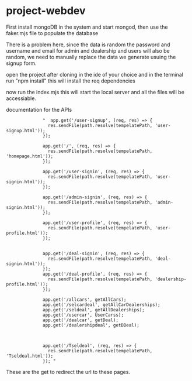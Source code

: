 # project-webdev

First install mongoDB in the system and start mongod, then use the faker.mjs file to populate the database

There is a problem here, since the data is random the password and username and email for admin and dealership and users will also be random, we need to manually replace the data we generate usuing the signup form. 

open the project after cloning in the ide of your choice and in the terminal run "npm install" this will install the req dependencies 

now run the index.mjs this will start the local server and all the files will be accessiable.


documentation for the APIs

                  "  app.get('/user-signup', (req, res) => {
                    res.sendFile(path.resolve(tempelatePath, 'user-signup.html'));
                  });
                  
                  app.get('/', (req, res) => {
                    res.sendFile(path.resolve(tempelatePath, 'homepage.html'));
                  });
                  
                  app.get('/user-signin', (req, res) => {
                    res.sendFile(path.resolve(tempelatePath, 'user-signin.html'));
                  });
                  
                  app.get('/admin-signin', (req, res) => {
                    res.sendFile(path.resolve(tempelatePath, 'admin-signin.html'));
                  });
                  
                  app.get('/user-profile', (req, res) => {
                    res.sendFile(path.resolve(tempelatePath, 'user-profile.html'));
                  });
                  
                  
                  app.get('/deal-signin', (req, res) => {
                    res.sendFile(path.resolve(tempelatePath, 'deal-signin.html'));
                  });
                  app.get('/deal-profile', (req, res) => {
                    res.sendFile(path.resolve(tempelatePath, 'dealership-profile.html'));
                  });
                  
                  app.get('/allcars', getAllCars);
                  app.get('/selcardeal', getAllCarDealerships);
                  app.get('/seldeal', getAllDealerships);
                  app.get('/usercar', UserCarss);
                  app.get('/dealcar', getDeal);
                  app.get('/dealershipdeal', getDDeal);
                  
                  
                  
                  app.get('/Tseldeal', (req, res) => {
                    res.sendFile(path.resolve(tempelatePath, 'Tseldeal.html'));
                  }); "
These are the get to redirect the url to these pages.




